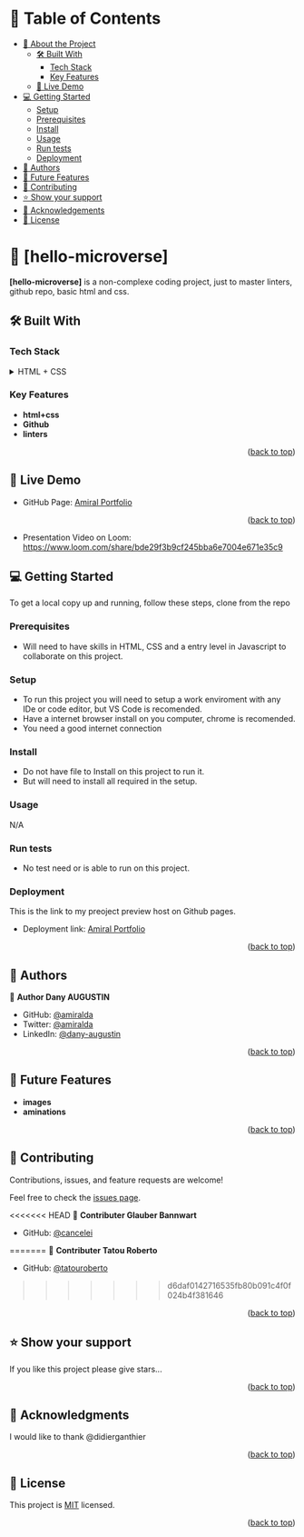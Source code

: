 <a name="readme-top"></a>

# 📗 Table of Contents

- [📖 About the Project](#about-project)
  - [🛠 Built With](#built-with)
    - [Tech Stack](#tech-stack)
    - [Key Features](#key-features)
  - [🚀 Live Demo](#live-demo)
- [💻 Getting Started](#getting-started)
  - [Setup](#setup)
  - [Prerequisites](#prerequisites)
  - [Install](#install)
  - [Usage](#usage)
  - [Run tests](#run-tests)
  - [Deployment](#triangular_flag_on_post-deployment)
- [👥 Authors](#authors)
- [🔭 Future Features](#future-features)
- [🤝 Contributing](#contributing)
- [⭐️ Show your support](#support)
- [🙏 Acknowledgements](#acknowledgements)
- [📝 License](#license)

# 📖 [hello-microverse] <a name="about-project"></a>


**[hello-microverse]** is a non-complexe coding project, just to master linters, github repo, basic html and css.

## 🛠 Built With <a name="html+css"></a>

### Tech Stack <a name="html+css"></a>


<details>
  <summary>HTML + CSS</summary>
</details>

### Key Features <a name="key-features"></a>


- **html+css**
- **Github**
- **linters**

<p align="right">(<a href="#readme-top">back to top</a>)</p>


## 🚀 Live Demo 
- GitHub Page: [Amiral Portfolio](https://amiralda.github.io/amiral-portfolio/)

<p align="right">(<a href="#readme-top">back to top</a>)</p>

- Presentation Video on Loom: https://www.loom.com/share/bde29f3b9cf245bba6e7004e671e35c9 


## 💻 Getting Started <a name="getting-started"></a>


To get a local copy up and running, follow these steps, clone from the repo

### Prerequisites

- Will need to have skills in HTML, CSS and a entry level in Javascript to collaborate on this project.

### Setup

- To run this project you will need to setup a work enviroment with any IDe or code editor, but VS Code is recomended.
- Have a internet browser install on you computer, chrome is recomended.
- You need a good internet connection

### Install

- Do not have file to Install on this project to run it.
- But will need to install all required in the setup.

### Usage

N/A

### Run tests

- No test need or is able to run on this project.

### Deployment
 
This is the link to my preoject preview host on Github pages.
- Deployment link: [Amiral Portfolio](https://amiralda.github.io/amiral-portfolio/)

<p align="right">(<a href="#readme-top">back to top</a>)</p>

## 👥 Authors <a name="authors"></a>


👤 **Author Dany AUGUSTIN**

- GitHub: [@amiralda](https://github.com/amiralda)
- Twitter: [@amiralda](https://twitter.com/amiralda)
- LinkedIn: [@dany-augustin](https://linkedin.com/in/dany-augustin)


<p align="right">(<a href="#readme-top">back to top</a>)</p>


## 🔭 Future Features <a name="future-features"></a>

- **images**
- **aminations**

<p align="right">(<a href="#readme-top">back to top</a>)</p>


## 🤝 Contributing <a name="contributing"></a>

Contributions, issues, and feature requests are welcome!

Feel free to check the [issues page](../../issues/).


<<<<<<< HEAD
👤 **Contributer Glauber Bannwart**

- GitHub: [@cancelei](https://github.com/cancelei)

=======
👤 **Contributer Tatou Roberto**

- GitHub: [@tatouroberto](https://github.com/tatouroberto)
>>>>>>> d6daf0142716535fb80b091c4f0f024b4f381646


<p align="right">(<a href="#readme-top">back to top</a>)</p>


## ⭐️ Show your support <a name="support"></a>


If you like this project please give stars...

<p align="right">(<a href="#readme-top">back to top</a>)</p>


## 🙏 Acknowledgments <a name="acknowledgements"></a>

I would like to thank @didierganthier

<p align="right">(<a href="#readme-top">back to top</a>)</p>


## 📝 License <a name="license"></a>

This project is [MIT](./LICENSE) licensed.
<p align="right">(<a href="#readme-top">back to top</a>)</p>
